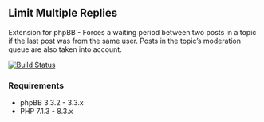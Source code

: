 ## Limit Multiple Replies
Extension for phpBB - Forces a waiting period between two posts in a topic if the last post was from the same user. Posts in the topic’s moderation queue are also taken into account.

[![Build Status](https://github.com/LukeWCS/limit-multiple-replies/workflows/Tests/badge.svg)](https://github.com/LukeWCS/limit-multiple-replies/actions)

### Requirements
* phpBB 3.3.2 - 3.3.x
* PHP 7.1.3 - 8.3.x

